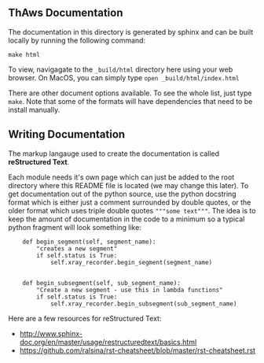 ThAws Documentation
-------------------

The documentation in this directory is generated by sphinx and  can be built
locally by running the following command:
```
make html
```
To view, navigagate to the `_build/html` directory here using your web browser.
On MacOS, you can simply type `open _build/html/index.html`

There are other document options available.  To see the whole
list, just type `make`.  Note that some of the formats will
have dependencies that need to be install manually.

Writing Documentation
---------------------

The markup langauge used to create the documentation is
called **reStructured Text**.

Each module needs it's own page which can just be added to the root
directory where this README file is located (we may change this later).
To get documentation out of the python source, use the python docstring
format which is either just a comment surrounded by double quotes, or the
older format which uses triple double quotes `"""some text"""`.  The idea
is to keep the amount of documentation in the code to a minimum so a typical
python fragment will look something like:
```
    def begin_segment(self, segment_name):
        "creates a new segment"
        if self.status is True:
            self.xray_recorder.begin_segment(segment_name)


    def begin_subsegment(self, sub_segment_name):
        "Create a new segment - use this in lambda functions"
        if self.status is True:
            self.xray_recorder.begin_subsegment(sub_segment_name)
```

Here are a few resources for reStructured Text:
+ http://www.sphinx-doc.org/en/master/usage/restructuredtext/basics.html
+ https://github.com/ralsina/rst-cheatsheet/blob/master/rst-cheatsheet.rst



